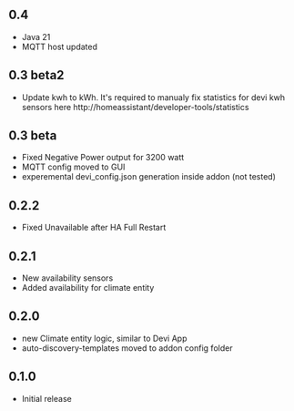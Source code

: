 <!-- https://developers.home-assistant.io/docs/add-ons/presentation#keeping-a-changelog -->

## 0.4
- Java 21
- MQTT host updated

## 0.3 beta2
- Update kwh to kWh. It's required to manualy fix statistics for devi kwh sensors here http://homeassistant/developer-tools/statistics
  
## 0.3 beta
- Fixed Negative Power output for 3200 watt
- MQTT config moved to GUI
- experemental devi_config.json generation inside addon (not tested)

## 0.2.2
- Fixed Unavailable after HA Full Restart
  
## 0.2.1
- New availability sensors
- Added availability for climate entity
  
## 0.2.0

- new Climate entity logic, similar to Devi App
- auto-discovery-templates moved to addon config folder

## 0.1.0

- Initial release
